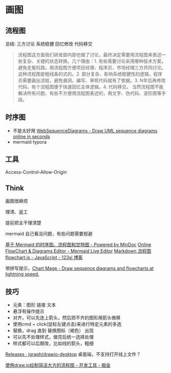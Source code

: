 # 画图

## 流程图

总结: 三方讨论 系统稳健 回忆修改 代码移交

> 流程图这方面我们研发部内部也做了讨论，最终决定需要用流程图来表述一些复杂、关键的状态转换。几个理由：1. 有些需要讨论采用哪种技术方案，避免走冤枉路。用流程图方便项目经理、程序员、市场经理三方共同讨论。这种流程图是粗线条的式的。2. 部分复杂、影响系统稳健性的逻辑，程序员需要画出流程，避免漏洞。编写、审核代码就有了依据。3. N年后再修改代码，有个流程图便于快速回忆主体逻辑。4. 代码移交。 当然流程图不能解决所有问题，有些不方便用流程图表述的，用文字、伪代码、波形图等手段。

## 时序图
- 不是太好用 [WebSequenceDiagrams - Draw UML sequence diagrams online in seconds](https://www.websequencediagrams.com/)
- mermaid typora

## 工具
Access-Control-Allow-Origin 

## Think

画图很麻烦

理清、返工

提前把主干理清楚

mermaid 自己看没问题，有些问题需要规避

[基于 Mermaid 的时序图、流程图和甘特图 - Powered by MinDoc](https://www.iminho.me/wiki/docs/mindoc/mermaid.md)
[Online FlowChart & Diagrams Editor - Mermaid Live Editor](https://mermaidjs.github.io/mermaid-live-editor/#/edit/eyJjb2RlIjoiZ3JhcGggVERcbkFbQ2hyaXN0bWFzXSAtLT58R2V0IG1vbmV5fCBCKEdvIHNob3BwaW5nKVxuQiAtLT4gQ3tMZXQgbWUgdGhpbmt9XG5DIC0tPnxPbmV8IERbTGFwdG9wXVxuQyAtLT58VHdvfCBFW2lQaG9uZV1cbkMgLS0-fFRocmVlfCBGW2ZhOmZhLWNhciBDYXJdXG4iLCJtZXJtYWlkIjp7InRoZW1lIjoiZGVmYXVsdCJ9fQ)
[Markdown 流程图 flowchart.js - JavaScript - 123si 博客](https://www.123si.org/javascript/article/markdown-flow-chart-flowchart-js/)

带拼写提示，[Chart Mage - Draw sequence diagrams and flowcharts at lightning speed.](http://chartmage.com/index.html)

## 技巧

- 元素：图形 链接 文本
- 悬浮有操作提示
- 对齐，可以先连上箭头，然后把不齐的图形用箭头微移
- 使用cmd + click(鼠标左键点击)来进行特定元素的多选
- 替换，drag 直到 替换图标（褐色） 出现
- 可以先不处理样式，做完后统一选择处理
- 样式都可以后期改，比如线的箭头，粗细

[Releases · jgraph/drawio-desktop](https://github.com/jgraph/drawio-desktop/releases)
桌面端，不支持打开线上文件？


[使用draw.io绘制简洁大方的流程图 - 开发工具 - 掘金](https://juejin.im/entry/5acc5205f265da2391487073)

